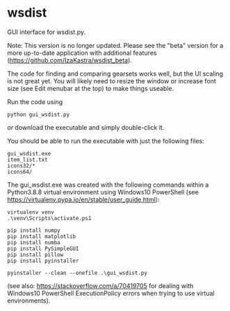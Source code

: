 # wsdist
GUI interface for wsdist.py.

Note: This version is no longer updated. Please see the "beta" version for a more up-to-date application with additional features (https://github.com/IzaKastra/wsdist_beta).


The code for finding and comparing gearsets works well, but the UI scaling is not great yet.
You will likely need to resize the window or increase font size (see Edit menubar at the top) to make things useable.


Run the code using

    python gui_wsdist.py

or download the executable and simply double-click it.

You should be able to run the executable with just the following files:

    gui_wsdist.exe
    item_list.txt
    icons32/*
    icons64/

The gui_wsdist.exe was created with the following commands within a Python3.8.8 virtual environment using Windows10 PowerShell (see https://virtualenv.pypa.io/en/stable/user_guide.html):

    virtualenv venv
    .\venv\Scripts\activate.ps1

    pip install numpy
    pip install matplotlib
    pip install numba
    pip install PySimpleGUI
    pip install pillow
    pip install pyinstaller

    pyinstaller --clean --onefile .\gui_wsdist.py

(see also: https://stackoverflow.com/a/70419705 for dealing with Windows10 PowerShell ExecutionPolicy errors when trying to use virtual environments).

